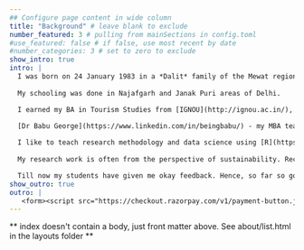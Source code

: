 ```yaml
---
## Configure page content in wide column
title: "Background" # leave blank to exclude
number_featured: 3 # pulling from mainSections in config.toml
#use_featured: false # if false, use most recent by date
#number_categories: 3 # set to zero to exclude
show_intro: true
intro: |
  I was born on 24 January 1983 in a *Dalit* family of the Mewat region in Haryana, India. I grew up my with three sisters, mom and dad. My childhood was not that bad.
  
  My schooling was done in Najafgarh and Janak Puri areas of Delhi. 

  I earned my BA in Tourism Studies from [IGNOU](http://ignou.ac.in/), BA Hons Russian Studies from [JNU](https://www.jnu.ac.in/main/), MBA in Tourism (Gold Medalist) from [Pondicherry University](https://www.pondiuni.edu.in/) and PhD in Management Studies from the [University of Hyderabad](https://uohyd.ac.in/).  

  [Dr Babu George](https://www.linkedin.com/in/beingbabu/) - my MBA teacher - helped me to realise the importance of our thoughts. And, this triggered my interest in research and teaching. Thank you Babu sir!
  
  I like to teach research methodology and data science using [R](https://www.r-project.org/) statistical language. Why? Because during my PhD, I found grasping research concepts very daunting. My goal is to reduce the pain of learning research methods. I always focus upon understanding the concept and its interpretation than memorising the equations. 
  
  My research work is often from the perspective of sustainability. Recently, I started to learn and research the interaction between sustainable consumption and waste.

  Till now my students have given me okay feedback. Hence, so far so good. 
show_outro: true
outro: |
   <form><script src="https://checkout.razorpay.com/v1/payment-button.js" data-payment_button_id="pl_Imwla3MlG8bu8V" async> </script> </form>
---
```


** index doesn't contain a body, just front matter above.
See about/list.html in the layouts folder **